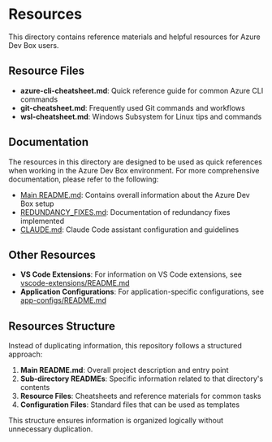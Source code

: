 # Resources

This directory contains reference materials and helpful resources for Azure Dev Box users.

## Resource Files

- **azure-cli-cheatsheet.md**: Quick reference guide for common Azure CLI commands
- **git-cheatsheet.md**: Frequently used Git commands and workflows
- **wsl-cheatsheet.md**: Windows Subsystem for Linux tips and commands

## Documentation

The resources in this directory are designed to be used as quick references when working in the Azure Dev Box environment. For more comprehensive documentation, please refer to the following:

- [Main README.md](../README.md): Contains overall information about the Azure Dev Box setup
- [REDUNDANCY_FIXES.md](../REDUNDANCY_FIXES.md): Documentation of redundancy fixes implemented
- [CLAUDE.md](../CLAUDE.md): Claude Code assistant configuration and guidelines

## Other Resources

- **VS Code Extensions**: For information on VS Code extensions, see [vscode-extensions/README.md](../vscode-extensions/README.md)
- **Application Configurations**: For application-specific configurations, see [app-configs/README.md](../app-configs/README.md)

## Resources Structure

Instead of duplicating information, this repository follows a structured approach:

1. **Main README.md**: Overall project description and entry point
2. **Sub-directory READMEs**: Specific information related to that directory's contents
3. **Resource Files**: Cheatsheets and reference materials for common tasks
4. **Configuration Files**: Standard files that can be used as templates

This structure ensures information is organized logically without unnecessary duplication.
